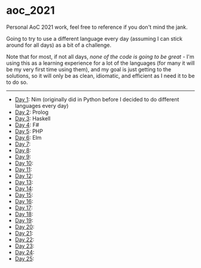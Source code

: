 # aoc_2021

Personal AoC 2021 work, feel free to reference if you don't mind the jank.

Going to try to use a different language every day (assuming I can stick around for all days) as a bit of a challenge.

Note that for most, if not all days, _none of the code is going to be great_ - I'm using this as a learning experience
for a lot of the languages (for many it will be my very first time using them), and my goal is just getting to the
solutions, so it will only be as clean, idiomatic, and efficient as I need it to be to do so.

---

- [Day 1](./day_01): Nim (originally did in Python before I decided to do different languages every day)
- [Day 2](./day_02): Prolog
- [Day 3](./day_03): Haskell
- [Day 4](./day_04): F#
- [Day 5](./day_05): PHP
- [Day 6](./day_06): Elm
- [Day 7](./day_07):
- [Day 8](./day_08):
- [Day 9](./day_09):
- [Day 10](./day_10):
- [Day 11](./day_11):
- [Day 12](./day_12):
- [Day 13](./day_13):
- [Day 14](./day_14):
- [Day 15](./day_15):
- [Day 16](./day_16):
- [Day 17](./day_17):
- [Day 18](./day_18):
- [Day 19](./day_19):
- [Day 20](./day_20):
- [Day 21](./day_21):
- [Day 22](./day_22):
- [Day 23](./day_23):
- [Day 24](./day_24):
- [Day 25](./day_25):
